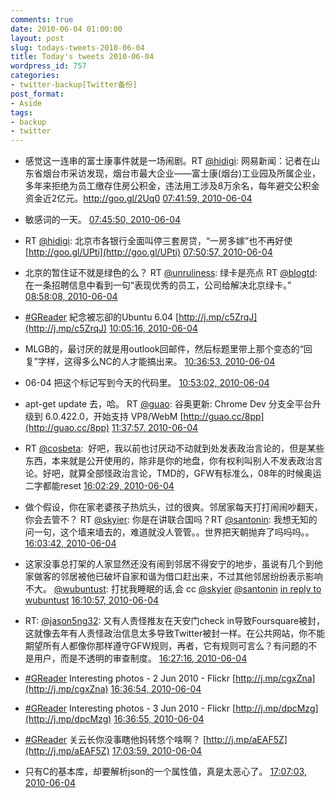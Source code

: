 ```yaml
---
comments: true
date: 2010-06-04 01:00:00
layout: post
slug: todays-tweets-2010-06-04
title: Today's tweets 2010-06-04
wordpress_id: 757
categories:
- twitter-backup[Twitter备份]
post_format:
- Aside
tags:
- backup
- twitter
---
```





  * 感觉这一连串的富士康事件就是一场闹剧。RT [@hidigi](http://twitter.com/hidigi): 网易新闻：记者在山东省烟台市采访发现，烟台市最大企业——富士康(烟台)工业园及所属企业，多年来拒绝为员工缴存住房公积金，违法用工涉及8万余名，每年避交公积金资金近2亿元。http://goo.gl/2Uq0 [07:41:59, 2010-06-04](http://twitter.com/gfrog/statuses/15375099400)





  * 敏感词的一天。 [07:45:50, 2010-06-04](http://twitter.com/gfrog/statuses/15375308320)





  * RT [@hidigi](http://twitter.com/hidigi): 北京市各银行全面叫停三套房贷，“一房多嫁”也不再好使 [http://goo.gl/UPti](http://goo.gl/UPti) [07:50:57, 2010-06-04](http://twitter.com/gfrog/statuses/15375585278)





  * 北京的暂住证不就是绿色的么？ RT [@unruliness](http://twitter.com/unruliness): 绿卡是亮点  RT [@blogtd](http://twitter.com/blogtd): 在一条招聘信息中看到一句“表现优秀的员工，公司给解决北京绿卡。” [08:58:08, 2010-06-04](http://twitter.com/gfrog/statuses/15379339916)





  * [#GReader](http://search.twitter.com/search?q=%23GReader) 紀念被忘卻的Ubuntu 6.04 [http://j.mp/c5ZrqJ](http://j.mp/c5ZrqJ) [10:05:16, 2010-06-04](http://twitter.com/gfrog/statuses/15383504259)





  * MLGB的，最讨厌的就是用outlook回邮件，然后标题里带上那个变态的“回复”字样，这得多么NC的人才能搞出来。 [10:36:53, 2010-06-04](http://twitter.com/gfrog/statuses/15385479817)





  * 06-04 把这个标记写到今天的代码里。 [10:53:02, 2010-06-04](http://twitter.com/gfrog/statuses/15386454596)





  * apt-get update 去，哈。 RT [@guao](http://twitter.com/guao): 谷奥更新: Chrome Dev 分支全平台升级到 6.0.422.0，开始支持 VP8/WebM [http://guao.cc/8pp](http://guao.cc/8pp) [11:37:57, 2010-06-04](http://twitter.com/gfrog/statuses/15389310984)





  * RT [@cosbeta](http://twitter.com/cosbeta):
			 好吧，我以前也讨厌动不动就到处发表政治言论的，但是某些东西，本来就是公开使用的，除非是你的地盘，你有权利叫别人不发表政治言论。好吧，就算全部怪政治言论，TMD的，GFW有标准么，08年的时候奥运二字都能reset [16:02:29, 2010-06-04](http://twitter.com/gfrog/statuses/15401024991)





  * 做个假设，你在家老婆孩子热炕头，过的很爽。邻居家每天打打闹闹吵翻天，你会去管不？ RT [@skyier](http://twitter.com/skyier): 你是在讲联合国吗？RT [@santonin](http://twitter.com/santonin): 我想无知的问一句，这个墙来墙去的，难道就没人管管。。世界把天朝抛弃了吗吗吗。。 [16:03:42, 2010-06-04](http://twitter.com/gfrog/statuses/15401066009)





  * 这家没事总打架的人家显然还没有闹到邻居不得安宁的地步，虽说有几个到他家做客的邻居被他已破坏自家和谐为借口赶出来，不过其他邻居纷纷表示影响不大。 [@wubuntust](http://twitter.com/wubuntust): 打扰我睡眠的话,会 cc [@skyier](http://twitter.com/skyier) [@santonin](http://twitter.com/santonin) [in reply to wubuntust](http://twitter.com/wubuntust/statuses/15401121925) [16:10:57, 2010-06-04](http://twitter.com/gfrog/statuses/15401323513)





  * RT: [@jason5ng32](http://twitter.com/jason5ng32): 又有人责怪推友在天安门check in导致Foursquare被封，这就像去年有人责怪政治信息太多导致Twitter被封一样。在公共网站，你不能期望所有人都像你那样遵守GFW规则，再者，它有规则可言么？有问题的不是用户，而是不透明的审查制度。 [16:27:16, 2010-06-04](http://twitter.com/gfrog/statuses/15401885651)





  * [#GReader](http://search.twitter.com/search?q=%23GReader) Interesting photos -  2 Jun 2010 - Flickr [http://j.mp/cgxZna](http://j.mp/cgxZna) [16:36:54, 2010-06-04](http://twitter.com/gfrog/statuses/15402218981)





  * [#GReader](http://search.twitter.com/search?q=%23GReader) Interesting photos -  3 Jun 2010 - Flickr [http://j.mp/dpcMzg](http://j.mp/dpcMzg) [16:36:55, 2010-06-04](http://twitter.com/gfrog/statuses/15402219388)





  * [#GReader](http://search.twitter.com/search?q=%23GReader) 关云长你没事瞎他妈转悠个啥啊？ [http://j.mp/aEAF5Z](http://j.mp/aEAF5Z) [17:03:59, 2010-06-04](http://twitter.com/gfrog/statuses/15403177098)





  * 只有C的基本库，却要解析json的一个属性值，真是太恶心了。 [17:07:03, 2010-06-04](http://twitter.com/gfrog/statuses/15403288834)




